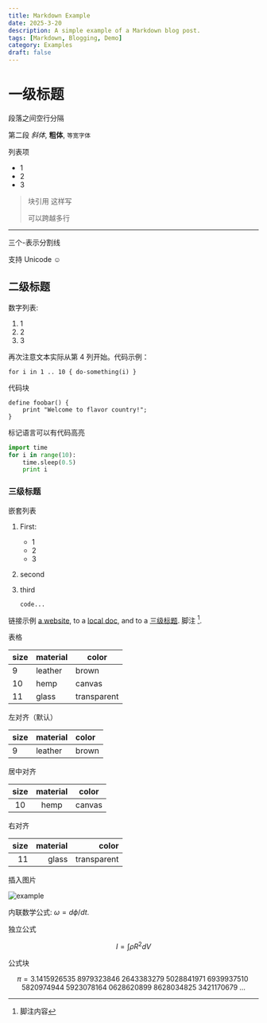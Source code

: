 ```yaml
---
title: Markdown Example
date: 2025-3-20
description: A simple example of a Markdown blog post.
tags: [Markdown, Blogging, Demo]
category: Examples
draft: false
---
```


# 一级标题

段落之间空行分隔

第二段 _斜体_, **粗体**, `等宽字体`

列表项

-   1
-   2
-   3

> 块引用
> 这样写
>
> 可以跨越多行

---

三个-表示分割线

支持 Unicode ☺

## 二级标题

数字列表:

1. 1
2. 2
3. 3

再次注意文本实际从第 4 列开始。代码示例：

    for i in 1 .. 10 { do-something(i) }

代码块

```
define foobar() {
    print "Welcome to flavor country!";
}
```

标记语言可以有代码高亮

```python
import time
for i in range(10):
    time.sleep(0.5)
    print i
```

### 三级标题

嵌套列表

1.  First:

    -   1
    -   2
    -   3

2.  second

3.  third

        code...

链接示例 [a website](http://foo.bar), to a [local
doc](local-doc.html), and to a [三级标题](#三级标题). 脚注 [^1].

[^1]: 脚注内容

表格

| size | material | color       |
| ---- | -------- | ----------- |
| 9    | leather  | brown       |
| 10   | hemp     | canvas      |
| 11   | glass    | transparent |

左对齐（默认）

| size | material | color |
| :--- | :------- | :---- |
| 9    | leather  | brown |

居中对齐

| size | material | color  |
| :--: | :------: | :----: |
|  10  |   hemp   | canvas |

右对齐

| size | material |       color |
| ---: | -------: | ----------: |
|   11 |    glass | transparent |

插入图片

![example](./assets/banner.jpg)

内联数学公式: $\omega = d\phi / dt$.

独立公式

$$I = \int \rho R^{2} dV$$

公式块

$$
\begin{equation*}
\pi
=3.1415926535
 \;8979323846\;2643383279\;5028841971\;6939937510\;5820974944
 \;5923078164\;0628620899\;8628034825\;3421170679\;\ldots
\end{equation*}
$$
